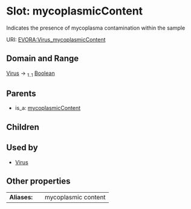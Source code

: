 
# Slot: mycoplasmicContent

Indicates the presence of mycoplasma contamination within the sample

URI: [EVORA:Virus_mycoplasmicContent](https://evora-project.eu/Virus_mycoplasmicContent)


## Domain and Range

[Virus](Virus.md) &#8594;  <sub>1..1</sub> [Boolean](types/Boolean.md)

## Parents

 *  is_a: [mycoplasmicContent](mycoplasmicContent.md)

## Children


## Used by

 * [Virus](Virus.md)

## Other properties

|  |  |  |
| --- | --- | --- |
| **Aliases:** | | mycoplasmic content |